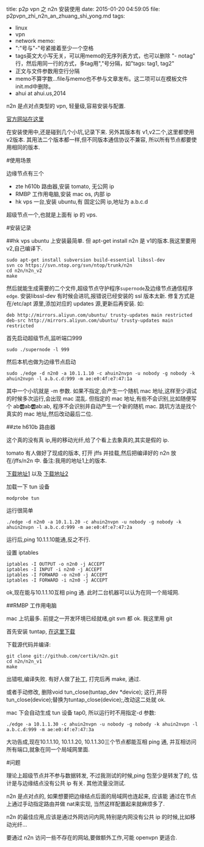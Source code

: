 title: p2p vpn 之 n2n 安装使用
date:  2015-01-20 04:59:05
file:  p2pvpn_zhi_n2n_an_zhuang_shi_yong.md
tags: 
- linux
- vpn
- network
memo: 
- ":"号与"-"号紧接着至少一个空格
- tags英文大小写无关，可以用memo的无序列表方式，也可以删除 "- notag" 行，然后用同一行的方式，多tag用","号分隔，如"tags: tag1, tag2"
- 正文与文件参数用空行分隔
- memo不算字数...file与memo也不参与文章发布。这二项可以在模板文件init.md中删除。
- ahui at ahui.us,2014

n2n 是点对点类型的 vpn, 轻量级,容易安装与配置. 

[官方网站在这里](http://www.ntop.org/products/n2n/)

在安装使用中,还是碰到几个小坑,记录下来. 另外其版本有 v1,v2二个,这里都使用 v2版本. 其用法二个版本都一样,但不同版本通信协议不兼容, 所以所有节点都要使用相同的版本.

#使用场景

边缘节点有三个

- zte h610b 路由器,安装 tomato, 无公网 ip
- RMBP 工作用电脑,安装 mac os, 内部 ip
- hk vps 一台,安装 ubuntu,有 固定公网 ip,地址为 a.b.c.d

超级节点一个,也就是上面有 ip 的 vps.

#安装记录

##hk vps
ubuntu 上安装最简单. 但 apt-get install n2n 是 v1的版本.我这里要用 v2,自己编译下.


    sudo apt-get install subversion build-essential libssl-dev
    svn co https://svn.ntop.org/svn/ntop/trunk/n2n
    cd n2n/n2n_v2
    make

然后就能生成需要的二个文件,超级节点守护程序`supernode`及边缘节点通信程序`edge`.
安装libssl-dev 有时候会进坑,报错说已经安装的 ssl 版本太新. 修复方式是在/etc/apt 源里,添加对应的 updates 源,更新后再安装.
如:

	deb http://mirrors.aliyun.com/ubuntu/ trusty-updates main restricted
	deb-src http://mirrors.aliyun.com/ubuntu/ trusty-updates main restricted

首先启动超级节点,监听端口999

	sudo ./supernode -l 999

然后本机也做为边缘节点启动

	sudo ./edge -d n2n0 -a 10.1.1.10 -c ahuin2nvpn -u nobody -g nobody -k ahuin2nvpn -l a.b.c.d:999 -m ae:e0:4f:e7:47:1a

其中一个小坑就是 -m 参数. 如果不指定,会产生一个随机 mac 地址,这样至少调试的时候多次运行,会出现 mac 混乱. 但指定的 mac  地址,有些不会识别,比如随便写个 ab:ab:ab:ab:ab:ab, 程序不会识别并自动产生一个新的随机 mac. 跳坑方法是找个真实的 mac 地址,然后改动最后二位.

##zte h610b 路由器

这个真的没有真 ip,用的移动光纤,给了个看上去象真的,其实是假的 ip.

tomato 有人做好了现成的版本, 打开 jffs 并挂载,然后把编译好的 n2n 放在/jffs/n2n 中. 备注:我用的地址1上的版本.

[下载地址1](http://right.com.cn/forum/thread-72025-1-1.html) 以及 [下载地址2](http://tomato.groov.pl/repo/n2n_r5895-1_mipsel.ipk)

加载一下 tun 设备
	
	modprobe tun
	
运行很简单

	./edge -d n2n0 -a 10.1.1.20 -c ahuin2nvpn -u nobody -g nobody -k ahuin2nvpn -l a.b.c.d:999 -m ae:e0:4f:e7:47:2a

运行后,ping 10.1.1.10能通,反之不行.

设置 iptables

	iptables -I OUTPUT -o n2n0 -j ACCEPT
	iptables -I INPUT -i n2n0 -j ACCEPT
	iptables -I FORWARD -o n2n0 -j ACCEPT
	iptables -I FORWARD -i n2n0 -j ACCEPT

ok,现在能与10.1.1.10互相 ping 通. 此时二台机器可以认为在同一个局域网.

##RMBP 工作用电脑

mac 上坑最多. 前提之一开发环境已经就绪,git svn 都 ok. 我这里用 git

首先安装 tuntap, [在这里下载](http://tuntaposx.sourceforge.net/)

下载源代码并编译:

	git clone git://github.com/certik/n2n.git
	cd n2n/n2n_v1
	make

出错啦,编译失败. 有好人做了[补丁](https://gist.github.com/tevino/9798566), 打完后再 make, 通过. 

或者手动修改, 删除void tun_close(tuntap_dev *device); 这行,并将tun_close(device);替换为tuntap_close(device);,改动这二处就 ok.

mac 下会自动生成 tun 设备 tap0, 所以运行时不用指定-d 参数:

	./edge -a 10.1.1.30 -c ahuin2nvpn -u nobody -g nobody -k ahuin2nvpn -l a.b.c.d:999 -m ae:e0:4f:e7:47:3a

大功告成,现在10.1.1.10, 10.1.1.20, 10.1.1.30三个节点都能互相 ping 通, 并互相访问所有端口,就象在同一个局域网里面.

#问题

理论上超级节点并不参与数据转发, 不过我测试的时候,ping 包至少是转发了的, 估计是与边缘结点没有公共 ip 有关. 其他流量没测试.

n2n 是点对点的, 如果想要把边缘结点后面的局域网也连起来, 应该能 通过在节点上通过手动指定路由并做 nat来实现, 当然这样配置起来就麻烦多了.

n2n 的最佳应用,应该是通过外网访问内网,特别是内网没有公共 ip 的时候,比如移动光纤...

要通过 n2n 访问一些不存在的网站,要做额外工作,可能 openvpn 更适合. 



